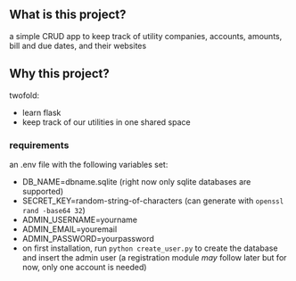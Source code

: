 ## What is this project?  
a simple CRUD app to keep track of utility companies, accounts, amounts, bill and due dates, and their websites

## Why this project?  
twofold: 
- learn flask
- keep track of our utilities in one shared space

### requirements  
an .env file with the following variables set:
- DB_NAME=dbname.sqlite (right now only sqlite databases are supported)
- SECRET_KEY=random-string-of-characters (can generate with `openssl rand -base64 32`)
- ADMIN_USERNAME=yourname
- ADMIN_EMAIL=youremail
- ADMIN_PASSWORD=yourpassword
- on first installation, run `python create_user.py` to create the database and insert the admin user (a registration module *may* follow later but for now, only one account is needed)
